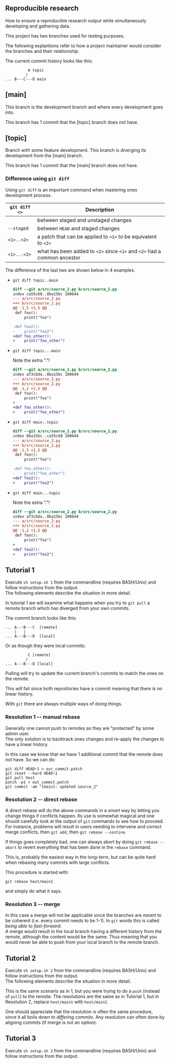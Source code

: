 Reproducible research
---------------------

How to ensure a reproducible research output while
simultaneously developing and gathering data.

This project has two branches used for testing purposes.

The following explantions refer to how a project maintainer
would consider the branches and their relationship.

The current commit history looks like this:
```
          A topic
         /
... B---C---D main
```


## [main]

This branch is the development branch and where every
development goes into.

This branch has 1 commit that the [topic] branch does not have.


## [topic]

Branch with some feature development. This branch is diverging
its development from the [main] branch.

This branch has 1 commit that the [main] branch does not have.


### Difference using `git diff`

Using `git diff` is an important command when mastering ones development
process.

| `git diff <>` | Description |
|---------------|-------------|
| <nothing>     | between staged and unstaged changes|
| `--staged`    | between `HEAD` and staged changes |
| `<1>..<2>`    | a patch that can be applied to `<1>` to be equivalent to `<2>` |
| `<1>...<2>`   | what has been added to `<2>` since `<1>` and `<2>` had a common ancestor |


The difference of the last two are shown below in 4 examples.

- `git diff topic..main`

  ```patch
  diff --git a/src/source_2.py b/src/source_2.py
  index ca55c68..8ba15bc 100644
  --- a/src/source_2.py
  +++ b/src/source_2.py
  @@ -1,5 +1,5 @@
   def foo():
       print("foo")

  -def foo2():
  -    print("foo2")
  +def foo_other():
  +    print("foo_other")
  ```

- `git diff topic...main`

  Note the extra "."!

  ```patch
  diff --git a/src/source_2.py b/src/source_2.py
  index af3cbda..8ba15bc 100644
  --- a/src/source_2.py
  +++ b/src/source_2.py
  @@ -1,2 +1,5 @@
   def foo():
       print("foo")
  +
  +def foo_other():
  +    print("foo_other")
  ```

- `git diff main..topic`

  ```patch
  diff --git a/src/source_2.py b/src/source_2.py
  index 8ba15bc..ca55c68 100644
  --- a/src/source_2.py
  +++ b/src/source_2.py
  @@ -1,5 +1,5 @@
   def foo():
       print("foo")

  -def foo_other():
  -    print("foo_other")
  +def foo2():
  +    print("foo2")
  ```

- `git diff main...topic`

  Note the extra "."!

  ```patch
  diff --git a/src/source_2.py b/src/source_2.py
  index af3cbda..8ba15bc 100644
  --- a/src/source_2.py
  +++ b/src/source_2.py
  @@ -1,2 +1,5 @@
   def foo():
       print("foo")
  +
  +def foo2():
  +    print("foo2")
  ```


## Tutorial 1

Execute `sh setup.sh 1` from the commandline (requires BASH/Unix) and follow instructions
from the output.  
The following elements describe the situation in more detail.

In tutorial 1 we will examine what happens when you try to `git pull` a remote branch
which has diverged from your own commits.

The commit branch looks like this:
```
... A---B---C  [remote]
    |   |
... A---B---D  [local]
```
Or as though they were local commits:
```
          C [remote]
         /
... A---B---D [local]
```

Pulling will try to update the current branch's commits to match the ones on the remote.

This will fail since both repositories have a commit meaning that there is no linear history.


With `git` there are always multiple ways of doing things.

### Resolution 1 -- manual rebase

Generally one cannot push to remotes as they are "protected" by some admin user.  
The only solution is to backtrack ones changes and re-apply the changes to have a linear
history.

In this case we know that *we* have 1 additional commit that the remote does not have.
So we can do:
```shell
git diff HEAD~1 > our_commit.patch
git reset --hard HEAD~1
git pull host
patch -p1 < out_commit.patch
git commit -am "[main]: updated source_2"
```

### Resolution 2 -- direct rebase

A direct rebase will do the above commands in a *smart* way by letting you
change things if conflicts happen. Its use is somewhat magical and one should carefully
look at the output of `git` commands to see how to proceed. For instance, problems
will result in users needing to intervene and correct merge conflicts, then `git add`,
then `git rebase --contine`.

If things goes completely bad, one can always abort by doing `git rebase --abort` to
revert everything that has been done in the `rebase` command.

This is, probably the easiest way in the long-term, but can be quite hard when rebasing
many commits with large conflicts.

This procedure is started with:
```shell
git rebase host/main1
```
and simply do what it says.


### Resolution 3 -- merge

In this case a merge will not be applicable since the branches are *meant* to be coherent (i.e. every
commit needs to be 1-1). In `git` words this is called *being able to fast-forward*.  
A merge would result in the local branch having a different history from the remote, although the content
would be the same. Thus meaning that you would never be able to push from your local branch to the remote
branch.


## Tutorial 2

Execute `sh setup.sh 2` from the commandline (requires BASH/Unix) and follow instructions
from the output.  
The following elements describe the situation in more detail.

This is the same scenario as in 1, but you were trying to do a `push` (instead of `pull`) to the remote.
The resolutions are the same as in Tutorial 1, but in Resolution 2, replace `host/main1` with `host/main2`.

One should appreciate that the resolution is often the same procedure, since it all boils down to *differing commits*.
Any resolution can often done by aligning commits (if merge is not an option).  


## Tutorial 3

Execute `sh setup.sh 3` from the commandline (requires BASH/Unix) and follow instructions
from the output.


